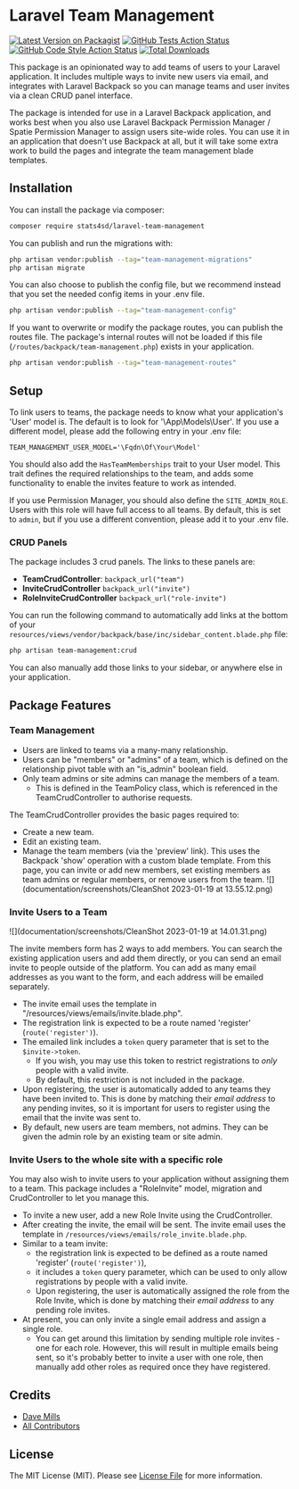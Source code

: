 # Laravel Team Management

[![Latest Version on Packagist](https://img.shields.io/packagist/v/stats4sd/laravel-team-management.svg?style=flat-square)](https://packagist.org/packages/stats4sd/laravel-team-management)
[![GitHub Tests Action Status](https://img.shields.io/github/workflow/status/stats4sd/laravel-team-management/run-tests?label=tests)](https://github.com/stats4sd/laravel-team-management/actions?query=workflow%3Arun-tests+branch%3Amain)
[![GitHub Code Style Action Status](https://img.shields.io/github/workflow/status/stats4sd/laravel-team-management/Fix%20PHP%20code%20style%20issues?label=code%20style)](https://github.com/stats4sd/laravel-team-management/actions?query=workflow%3A"Fix+PHP+code+style+issues"+branch%3Amain)
[![Total Downloads](https://img.shields.io/packagist/dt/stats4sd/laravel-team-management.svg?style=flat-square)](https://packagist.org/packages/stats4sd/laravel-team-management)

This package is an opinionated way to add teams of users to your Laravel application. It includes multiple ways to invite new users via email, and integrates with Laravel Backpack so you can manage teams and user invites via a clean CRUD panel interface.    

The package is intended for use in a Laravel Backpack application, and works best when you also use Laravel Backpack Permission Manager / Spatie Permission Manager to assign users site-wide roles. You can use it in an application that doesn't use Backpack at all, but it will take some extra work to build the pages and integrate the team management blade templates.

## Installation

You can install the package via composer:

```bash
composer require stats4sd/laravel-team-management
```

You can publish and run the migrations with:

```bash
php artisan vendor:publish --tag="team-management-migrations"
php artisan migrate
```

You can also choose to publish the config file, but we recommend instead that you set the needed config items in your .env file. 

```bash
php artisan vendor:publish --tag="team-management-config"
```
    
If you want to overwrite or modify the package routes, you can publish the routes file. The package's internal routes will not be loaded if this file (`/routes/backpack/team-management.php`) exists in your application.

```bash
php artisan vendor:publish --tag="team-management-routes"
```

## Setup

To link users to teams, the package needs to know what your application's 'User' model is. The default is to look for '\App\Models\User'. If you use a different model, please add the following entry in your .env file:

```
TEAM_MANAGEMENT_USER_MODEL='\Fqdn\Of\Your\Model'
``` 

You should also add the `HasTeamMemberships` trait to your User model. This trait defines the required relationships to the team, and adds some functionality to enable the invites feature to work as intended.

If you use Permission Manager, you should also define the `SITE_ADMIN_ROLE`. Users with this role will have full access to all teams. By default, this is set to `admin`, but if you use a different convention, please add it to your .env file.

### CRUD Panels
The package includes 3 crud panels. The links to these panels are:
 - **TeamCrudController**: `backpack_url("team")`
 - **InviteCrudController** `backpack_url("invite")`
 - **RoleInviteCrudController** `backpack_url("role-invite")`

You can run the following command to automatically add links at the bottom of your `resources/views/vendor/backpack/base/inc/sidebar_content.blade.php` file:

```bash
php artisan team-management:crud
```

You can also manually add those links to your sidebar, or anywhere else in your application.  

## Package Features

### Team Management

- Users are linked to teams via a many-many relationship. 
- Users can be "members" or "admins" of a team, which is defined on the relationship pivot table with an "is_admin" boolean field.
- Only team admins or site admins can manage the members of a team. 
  - This is defined in the TeamPolicy class, which is referenced in the TeamCrudController to authorise requests. 

The TeamCrudController provides the basic pages required to:
- Create a new team.
- Edit an existing team.
- Manage the team members (via the 'preview' link). This uses the Backpack 'show' operation with a custom blade template. From this page, you can invite or add new members, set existing members as team admins or regular members, or remove users from the team. 
![](documentation/screenshots/CleanShot 2023-01-19 at 13.55.12.png)

### Invite Users to a Team

![](documentation/screenshots/CleanShot 2023-01-19 at 14.01.31.png)

The invite members form has 2 ways to add members. You can search the existing application users and add them directly, or you can send an email invite to people outside of the platform. You can add as many email addresses as you want to the form, and each address will be emailed separately. 

- The invite email uses the template in "/resources/views/emails/invite.blade.php". 
- The registration link is expected to be a route named 'register' (`route('register')`).
- The emailed link includes a `token` query parameter that is set to the `$invite->token`. 
  - If you wish, you may use this token to restrict registrations to *only* people with a valid invite. 
  - By default, this restriction is not included in the package.
- Upon registering, the user is automatically added to any teams they have been invited to. This is done by matching their *email address* to any pending invites, so it is important for users to register using the email that the invite was sent to. 
- By default, new users are team members, not admins. They can be given the admin role by an existing team or site admin. 

### Invite Users to the whole site with a specific role

You may also wish to invite users to your application without assigning them to a team. This package includes a "RoleInvite" model, migration and CrudController to let you manage this. 

- To invite a new user, add a new Role Invite using the CrudController.
- After creating the invite, the email will be sent. The invite email uses the template in `/resources/views/emails/role_invite.blade.php`.
- Similar to a team invite: 
  - the registration link is expected to be defined as a route named 'register' (`route('register')`), 
  - it includes a `token` query parameter, which can be used to only allow registrations by people with a valid invite. 
  - Upon registering, the user is automatically assigned the role from the Role Invite, which is done by matching their *email address* to any pending role invites.
- At present, you can only invite a single email address and assign a single role. 
  - You can get around this limitation by sending multiple role invites - one for each role. However, this will result in multiple emails being sent, so it's probably better to invite a user with one role, then manually add other roles as required once they have registered. 


    
## Credits

- [Dave Mills](https://github.com/stats4sd)
- [All Contributors](../../contributors)

## License

The MIT License (MIT). Please see [License File](LICENSE.md) for more information.
